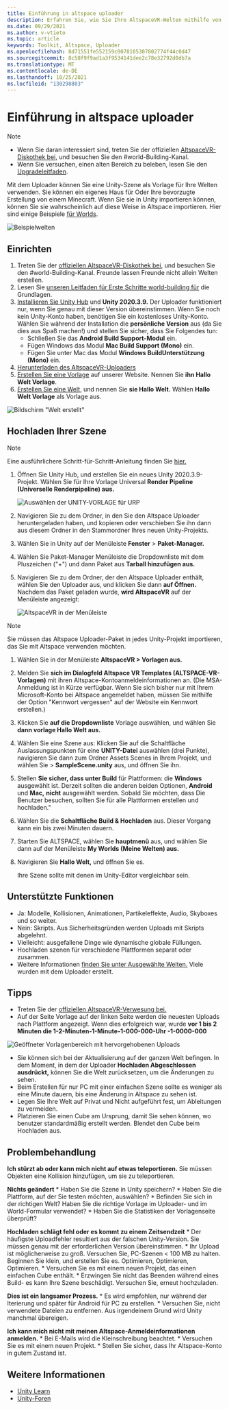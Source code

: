 ```yaml
---
title: Einführung in altspace uploader
description: Erfahren Sie, wie Sie Ihre AltspaceVR-Welten mithilfe von Unity-Szenenvorlagen mit dem Altspace Uploader einrichten und hochladen.
ms.date: 09/29/2021
ms.author: v-vtieto
ms.topic: article
keywords: Toolkit, Altspace, Uploader
ms.openlocfilehash: 8d71551fe552159c0078105307802774f44c0d47
ms.sourcegitcommit: 8c58f9f9ad1a3f9534141dee2c78e32792d0db7a
ms.translationtype: MT
ms.contentlocale: de-DE
ms.lasthandoff: 10/25/2021
ms.locfileid: "130298803"
---
```

# <a name="introducing-the-altspace-uploader"></a>Einführung in altspace uploader

> [!NOTE]
> - Wenn Sie daran interessiert sind, treten Sie der offiziellen [AltspaceVR-Diskothek bei,](https://discordapp.com/invite/altspacevr) und besuchen Sie den #world-Building-Kanal.  
> - Wenn Sie versuchen, einen alten Bereich zu beleben, lesen Sie den [Upgradeleitfaden](upgrading-old-unity-projects.md). 

Mit dem Uploader können Sie eine Unity-Szene als Vorlage für Ihre Welten verwenden. Sie können ein eigenes Haus für Oder Ihre bevorzugte Erstellung von einem Minecraft. Wenn Sie sie in Unity importieren können, können Sie sie wahrscheinlich auf diese Weise in Altspace importieren. Hier sind einige Beispiele [für Worlds](https://account.altvr.com/worlds/1046572460192825569).

![Beispielwelten](images/unity-uploader-img-01.png)

## <a name="setup"></a>Einrichten

1. Treten Sie der [offiziellen AltspaceVR-Diskothek bei,](https://discordapp.com/invite/altspacevr) und besuchen Sie den #world-Building-Kanal. Freunde lassen Freunde nicht allein Welten erstellen.
2. Lesen Sie [unseren Leitfaden für Erste Schritte world-building für](world-building-getting-started.md) die Grundlagen.
3. [Installieren Sie Unity Hub](https://unity3d.com/get-unity/download) und **Unity 2020.3.9.** Der Uploader funktioniert nur, wenn Sie genau mit dieser Version übereinstimmen. Wenn Sie noch kein Unity-Konto haben, benötigen Sie ein kostenloses Unity-Konto. Wählen Sie während der Installation die **persönliche Version** aus (da Sie dies aus Spaß machen!) und stellen Sie sicher, dass Sie Folgendes tun:
    * Schließen Sie das **Android Build Support-Modul** ein.
    * Fügen Windows das Modul **Mac Build Support (Mono)** ein.
    * Fügen Sie unter Mac das Modul **Windows BuildUnterstützung (Mono)** ein.
4. [Herunterladen des AltspaceVR-Uploaders](https://aka.ms/AvrUrpUploader)
5. [Erstellen Sie eine Vorlage](https://account.altvr.com/space_templates/new) auf unserer Website. Nennen Sie **ihn Hallo Welt Vorlage**.
6. [Erstellen Sie eine Welt,](https://account.altvr.com/worlds/my) und nennen Sie **sie Hallo Welt.** Wählen **Hallo Welt Vorlage** als Vorlage aus.

![Bildschirm "Welt erstellt"](images/unity-uploader-img-02.png)

## <a name="upload-your-scene"></a>Hochladen Ihrer Szene

> [!NOTE]
> Eine ausführlichere Schritt-für-Schritt-Anleitung finden Sie [hier.](https://buildingthemetaverse.medium.com/how-to-make-your-own-altspace-templates-and-kits-unity-2020-3-9-uploader-2-x-5b40e92bb759)

1. Öffnen Sie Unity Hub, und erstellen Sie ein neues Unity 2020.3.9-Projekt. Wählen Sie für Ihre Vorlage Universal **Render Pipeline (Universelle Renderpipeline) aus.**

    ![Auswählen der UNITY-VORLAGE für URP](images/001-unity-templates.png)

1. Navigieren Sie zu dem Ordner, in den Sie den Altspace Uploader heruntergeladen haben, und kopieren oder verschieben Sie ihn dann aus diesem Ordner in den Stammordner Ihres neuen Unity-Projekts.
1. Wählen Sie in Unity auf der Menüleiste **Fenster**  >  **Paket-Manager.**
1. Wählen Sie Paket-Manager Menüleiste die Dropdownliste mit dem Pluszeichen ("+") und dann Paket aus **Tarball hinzufügen aus.**
1. Navigieren Sie zu dem Ordner, der den Altspace Uploader enthält, wählen Sie den Uploader aus, und klicken Sie dann **auf Öffnen.**  Nachdem das Paket geladen wurde, **wird AltspaceVR** auf der Menüleiste angezeigt:

    ![AltspaceVR in der Menüleiste](images/002-altspacevr-on-menu-bar.png)

> [!NOTE]
> Sie müssen das Altspace Uploader-Paket in jedes Unity-Projekt importieren, das Sie mit Altspace verwenden möchten.
1. Wählen Sie in der Menüleiste **AltspaceVR > Vorlagen aus.**
1. Melden Sie **sich im Dialogfeld Altspace VR Templates (ALTSPACE-VR-Vorlagen)** mit ihren Altspace-Kontoanmeldeinformationen an. (Die MSA-Anmeldung ist in Kürze verfügbar. Wenn Sie sich bisher nur mit Ihrem Microsoft-Konto bei Altspace angemeldet haben, müssen Sie mithilfe der Option "Kennwort vergessen" auf der Website ein Kennwort erstellen.)
1. Klicken Sie **auf die Dropdownliste** Vorlage auswählen, und wählen Sie **dann vorlage Hallo Welt aus.**
1. Wählen Sie eine Szene aus: Klicken Sie auf die Schaltfläche Auslassungspunkten für eine **UNITY-Datei** auswählen (drei Punkte), navigieren Sie dann zum Ordner Assets Scenes in Ihrem Projekt, und wählen Sie  >   **SampleScene.unity** aus, und öffnen Sie ihn.
1. Stellen **Sie sicher, dass unter Build** für Plattformen: die **Windows** ausgewählt ist. Derzeit sollten die anderen beiden Optionen, **Android** und **Mac,** **nicht** ausgewählt werden. Sobald Sie möchten, dass Die Benutzer besuchen, sollten Sie für alle Plattformen erstellen und hochladen."
1. Wählen Sie die **Schaltfläche Build & Hochladen** aus. Dieser Vorgang kann ein bis zwei Minuten dauern.
1. Starten Sie ALTSPACE, wählen Sie **hauptmenü** aus, und wählen Sie dann auf der Menüleiste **My Worlds (Meine Welten) aus.**
1. Navigieren Sie **Hallo Welt,** und öffnen Sie es.

    Ihre Szene sollte mit denen im Unity-Editor vergleichbar sein.

## <a name="whats-supported"></a>Unterstützte Funktionen

* Ja: Modelle, Kollisionen, Animationen, Partikeleffekte, Audio, Skyboxes und so weiter.
* Nein: Skripts. Aus Sicherheitsgründen werden Uploads mit Skripts abgelehnt.
* Vielleicht: ausgefallene Dinge wie dynamische globale Füllungen.
* Hochladen szenen für verschiedene Plattformen separat oder zusammen.
* Weitere Informationen [finden Sie unter Ausgewählte Welten.](https://account.altvr.com/worlds/featured) Viele wurden mit dem Uploader erstellt.

## <a name="tips"></a>Tipps

* Treten Sie der [offiziellen AltspaceVR-Verwesung bei.](https://discordapp.com/invite/altspacevr)
* Auf der Seite Vorlage auf der linken Seite werden die neuesten Uploads nach Plattform angezeigt. Wenn dies erfolgreich war, wurde **vor 1 bis 2 Minuten die 1-2-Minuten-1-Minute-1-000-000-Uhr -1-0000-000** 

![Geöffneter Vorlagenbereich mit hervorgehobenen Uploads](images/template-upload-list.png)

* Sie können sich bei der Aktualisierung auf der ganzen Welt befingen. In dem Moment, in dem der Uploader **Hochladen Abgeschlossen ausdrückt,** können Sie die Welt zurücksetzen, um die Änderungen zu sehen.
* Beim Erstellen für nur PC mit einer einfachen Szene sollte es weniger als eine Minute dauern, bis eine Änderung in Altspace zu sehen ist.
* Legen Sie Ihre Welt auf Privat und Nicht aufgeführt fest, um Ableitungen zu vermeiden.
* Platzieren Sie einen Cube am Ursprung, damit Sie sehen können, wo benutzer standardmäßig erstellt werden. Blendet den Cube beim Hochladen aus.

## <a name="troubleshooting"></a>Problembehandlung

**Ich stürzt ab oder kann mich nicht auf etwas teleportieren.** Sie müssen Objekten eine Kollision hinzufügen, um sie zu teleportieren.

**Nichts geändert**
    * Haben Sie die Szene in Unity speichern?
    * Haben Sie die Plattform, auf der Sie testen möchten, auswählen?
    * Befinden Sie sich in der richtigen Welt? Haben Sie die richtige Vorlage im Uploader- und im World-Formular verwendet?
    * Haben Sie die Statistiken der Vorlagenseite überprüft?

**Hochladen schlägt fehl oder es kommt zu einem Zeitsendzeit**
    * Der häufigste Uploadfehler resultiert aus der falschen Unity-Version. Sie müssen genau mit der erforderlichen Version übereinstimmen.
    * Ihr Upload ist möglicherweise zu groß. Versuchen Sie, PC-Szenen < 100 MB zu halten. Beginnen Sie klein, und erstellen Sie es. Optimieren, Optimieren, Optimieren.
    * Versuchen Sie es mit einem neuen Projekt, das einen einfachen Cube enthält.
    * Erzwingen Sie nicht das Beenden während eines Build- es kann Ihre Szene beschädigt. Versuchen Sie, erneut hochzuladen.

**Dies ist ein langsamer Prozess.**
    * Es wird empfohlen, nur während der Iterierung und später für Android für PC zu erstellen.
    * Versuchen Sie, nicht verwendete Dateien zu entfernen. Aus irgendeinem Grund wird Unity manchmal übereigen.

**Ich kann mich nicht mit meinen Altspace-Anmeldeinformationen anmelden.**
    * Bei E-Mails wird die Kleinschreibung beachtet.
    * Versuchen Sie es mit einem neuen Projekt.
    * Stellen Sie sicher, dass Ihr Altspace-Konto in gutem Zustand ist.

## <a name="see-also"></a>Weitere Informationen

* [Unity Learn](https://unity3d.com/learn)
* [Unity-Foren](https://forum.unity.com)  
